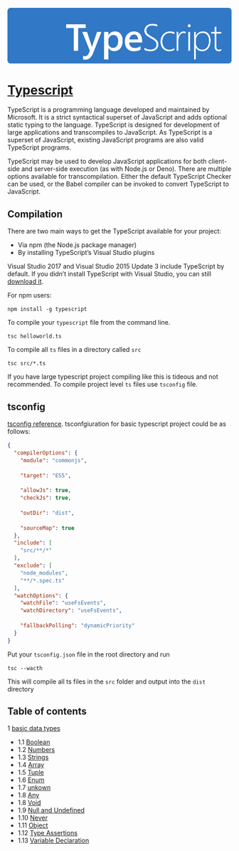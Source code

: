 ![Typescript](https://github.com/endalk200/typescript/blob/master/assets/ts-lettermark-blue.png)

# [Typescript](https://www.typescriptlang.org/tsconfig)
TypeScript is a programming language developed and maintained by Microsoft. It is a strict syntactical superset 
of JavaScript and adds optional static typing to the language. TypeScript is designed for development of 
large applications and transcompiles to JavaScript. As TypeScript is a superset of JavaScript, existing 
JavaScript programs are also valid TypeScript programs.

TypeScript may be used to develop JavaScript applications for both client-side and server-side execution 
(as with Node.js or Deno). There are multiple options available for transcompilation. Either the default TypeScript 
Checker can be used, or the Babel compiler can be invoked to convert TypeScript to JavaScript.

## Compilation
There are two main ways to get the TypeScript available for your project:
* Via npm (the Node.js package manager)
* By installing TypeScript’s Visual Studio plugins

Visual Studio 2017 and Visual Studio 2015 Update 3 include TypeScript by default. If you didn’t install 
TypeScript with Visual Studio, you can still [download it](https://www.typescriptlang.org/download).

For npm users:

    npm install -g typescript

To compile your `typescript` file from the command line.

    tsc helloworld.ts

To compile all `ts` files in a directory called `src`

    tsc src/*.ts

If you have large typescript project compiling like this is tideous and not recommended. To compile project
level `ts` files use `tsconfig` file.

## tsconfig
[tsconfig reference][tsconfig_reference]. tsconfgiuration for basic typescript project could be as follows:

```json
{
  "compilerOptions": {
    "module": "commonjs",

    "target": "ES5",

    "allowJs": true,
    "checkJs": true,

    "outDir": "dist",

    "sourceMap": true
  },
  "include": [
    "src/**/*"
  ],
  "exclude": [
    "node_modules",
    "**/*.spec.ts"
  ],
  "watchOptions": {
    "watchFile": "useFsEvents",
    "watchDirectory": "useFsEvents",

    "fallbackPolling": "dynamicPriority"
  }
}
```
Put your `tsconfig.json` file in the root directory and run 

    tsc --wacth

This will compile all ts files in the `src` folder and output into the `dist` directory

## Table of contents
1 [basic data types](https://github.com/endalk200/typescript/blob/master/basic.md)
  * 1.1 [Boolean](https://github.com/endalk200/typescript/blob/master/basic.md#boolean)
  * 1.2 [Numbers](https://github.com/endalk200/typescript/blob/master/basic.md#numbers)
  * 1.3 [Strings](https://github.com/endalk200/typescript/blob/master/basic.md#strings)
  * 1.4 [Array](https://github.com/endalk200/typescript/blob/master/basic.md#array)
  * 1.5 [Tuple](https://github.com/endalk200/typescript/blob/master/basic.md#tuple)
  * 1.6 [Enum](https://github.com/endalk200/typescript/blob/master/basic.md#enum)
  * 1.7 [unkown](https://github.com/endalk200/typescript/blob/master/basic.md#unknown)
  * 1.8 [Any](https://github.com/endalk200/typescript/blob/master/basic.md#any)
  * 1.8 [Void](https://github.com/endalk200/typescript/blob/master/basic.md#void)
  * 1.9 [Null and Undefined](https://github.com/endalk200/typescript/blob/master/basic.md#null-and-undefined)
  * 1.10 [Never](https://github.com/endalk200/typescript/blob/master/basic.md#never)
  * 1.11 [Object](https://github.com/endalk200/typescript/blob/master/basic.md#objects)
  * 1.12 [Type Assertions](https://github.com/endalk200/typescript/blob/master/basic.md#type-assertions)
  * 1.13 [Variable Declaration](https://github.com/endalk200/typescript/blob/master/basic.md#type-assertions)


[tsconfig_reference]: https://www.typescriptlang.org/tsconfig